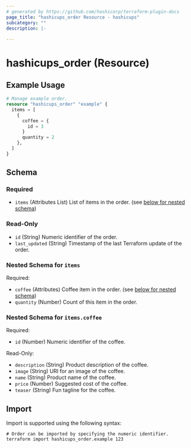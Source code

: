 ```yaml
---
# generated by https://github.com/hashicorp/terraform-plugin-docs
page_title: "hashicups_order Resource - hashicups"
subcategory: ""
description: |-
  
---
```


# hashicups_order (Resource)



## Example Usage

```terraform
# Manage example order.
resource "hashicups_order" "example" {
  items = [
    {
      coffee = {
        id = 3
      }
      quantity = 2
    },
  ]
}
```

<!-- schema generated by tfplugindocs -->
## Schema

### Required

- `items` (Attributes List) List of items in the order. (see [below for nested schema](#nestedatt--items))

### Read-Only

- `id` (String) Numeric identifier of the order.
- `last_updated` (String) Timestamp of the last Terraform update of the order.

<a id="nestedatt--items"></a>
### Nested Schema for `items`

Required:

- `coffee` (Attributes) Coffee item in the order. (see [below for nested schema](#nestedatt--items--coffee))
- `quantity` (Number) Count of this item in the order.

<a id="nestedatt--items--coffee"></a>
### Nested Schema for `items.coffee`

Required:

- `id` (Number) Numeric identifier of the coffee.

Read-Only:

- `description` (String) Product description of the coffee.
- `image` (String) URI for an image of the coffee.
- `name` (String) Product name of the coffee.
- `price` (Number) Suggested cost of the coffee.
- `teaser` (String) Fun tagline for the coffee.

## Import

Import is supported using the following syntax:

```shell
# Order can be imported by specifying the numeric identifier.
terraform import hashicups_order.example 123
```
